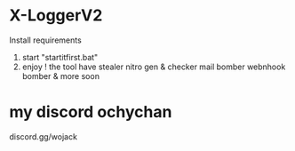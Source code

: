 # X-LoggerV2
Install requirements 
1) start "startitfirst.bat"
2) enjoy !
the tool have
stealer
nitro gen & checker
mail bomber
webnhook bomber
& more soon
# my discord ochychan
discord.gg/wojack
